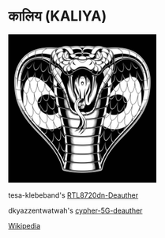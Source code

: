 # कालिय (KALIYA)
<img src="IMAGES/COBRA.jpg" alt='KALIYA' width='300' />


tesa-klebeband's [RTL8720dn-Deauther](https://github.com/tesa-klebeband/RTL8720dn-Deauther)


dkyazzentwatwah's [cypher-5G-deauther ](https://github.com/dkyazzentwatwa/cypher-5G-deauther?tab=readme-ov-file)

[Wikipedia](https://en.wikipedia.org/wiki/Kaliya)



